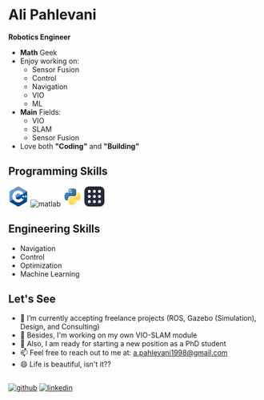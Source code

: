 # Ali Pahlevani
**Robotics Engineer**
* **Math** Geek
* Enjoy working on:
    - Sensor Fusion
    - Control
    - Navigation
    - VIO
    - ML
* **Main** Fields:
    - VIO
    - SLAM
    - Sensor Fusion
* Love both **"Coding"** and **"Building"**

## Programming Skills
<div><img src="https://raw.githubusercontent.com/devicons/devicon/master/icons/cplusplus/cplusplus-original.svg" alt="cplusplus" width="40" height="40"/> <img src="https://upload.wikimedia.org/wikipedia/commons/2/21/Matlab_Logo.png" alt="matlab" width="40" height="40"/> <img src="https://raw.githubusercontent.com/devicons/devicon/master/icons/python/python-original.svg" alt="python" width="40" height="40"/> <img src="https://github.com/tandpfun/skill-icons/blob/main/icons/ROS-Dark.svg" alt="ros" width="40" height="40"/></div>

## Engineering Skills
+ Navigation
+ Control
+ Optimization
+ Machine Learning

## Let's See
- 🔭 I’m currently accepting freelance projects (ROS, Gazebo (Simulation), Design, and Consulting)
- 🌱 Besides, I'm working on my own VIO-SLAM module
- 💬 Also, I am ready for starting a new position as a PhD student
- 📫 Feel free to reach out to me at: a.pahlevani1998@gmail.com 
- 😄 Life is beautiful, isn't it??

##
[<img src='https://cdn.jsdelivr.net/npm/simple-icons@3.0.1/icons/github.svg' alt='github' height='40'>](https://github.com/ali-pahlevani)  [<img src='https://cdn.jsdelivr.net/npm/simple-icons@3.0.1/icons/linkedin.svg' alt='linkedin' height='40'>](https://www.linkedin.com/in/ali-pahlevani/)  
